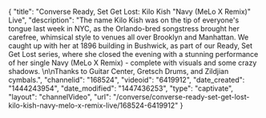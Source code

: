 {
    "title": "Converse Ready, Set Get Lost: Kilo Kish \"Navy (MeLo X Remix)\" Live",
    "description": "The name Kilo Kish was on the tip of everyone's tongue last week in NYC, as the Orlando-bred songstress brought her carefree, whimsical style to venues all over Brooklyn and Manhattan. We caught up with her at 1896 building in Bushwick, as part of our Ready, Set Get Lost series, where she closed the evening with a stunning performance of her single Navy (MeLo X Remix) - complete with visuals and some crazy shadows. \n\nThanks to Guitar Center, Gretsch Drums, and Zildjian cymbals.",
    "channelid": "168524",
    "videoid": "6419912",
    "date_created": "1444243954",
    "date_modified": "1447436253",
    "type": "captivate",
    "layout": "channelVideo",
    "url": "\/converse\/converse-ready-set-get-lost-kilo-kish-navy-melo-x-remix-live\/168524-6419912"
}